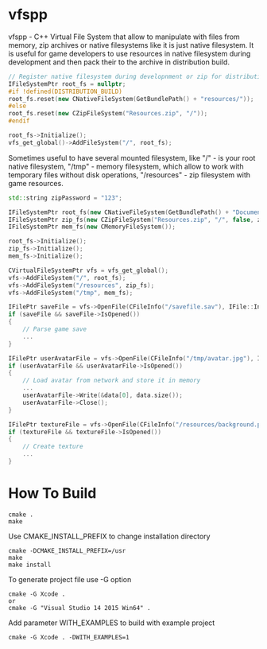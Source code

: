# vfspp

vfspp - C++ Virtual File System that allow to manipulate with files from memory, zip archives or native filesystems like it is just native filesystem. It is useful for game developers to use resources in native filesystem during development and then pack their to the archive in distribution build. 

```C++
// Register native filesystem during developnment or zip for distribution build
IFileSystemPtr root_fs = nullptr;
#if !defined(DISTRIBUTION_BUILD)
root_fs.reset(new CNativeFileSystem(GetBundlePath() + "resources/"));
#else
root_fs.reset(new CZipFileSystem("Resources.zip", "/"));
#endif

root_fs->Initialize();
vfs_get_global()->AddFileSystem("/", root_fs);
```

Sometimes useful to have several mounted filesystem, like "/" - is your root native filesystem, "/tmp" - memory filesystem, which allow to work with temporary files without disk operations, "/resources" - zip filesystem with game resources.

```C++
std::string zipPassword = "123";

IFileSystemPtr root_fs(new CNativeFileSystem(GetBundlePath() + "Documents/"));
IFileSystemPtr zip_fs(new CZipFileSystem("Resources.zip", "/", false, zipPassword));
IFileSystemPtr mem_fs(new CMemoryFileSystem());

root_fs->Initialize();
zip_fs->Initialize();
mem_fs->Initialize();

CVirtualFileSystemPtr vfs = vfs_get_global();
vfs->AddFileSystem("/", root_fs);
vfs->AddFileSystem("/resources", zip_fs);
vfs->AddFileSystem("/tmp", mem_fs);

IFilePtr saveFile = vfs->OpenFile(CFileInfo("/savefile.sav"), IFile::In);
if (saveFile && saveFile->IsOpened())
{
    // Parse game save
    ...
}

IFilePtr userAvatarFile = vfs->OpenFile(CFileInfo("/tmp/avatar.jpg"), IFile::ReadWrite);
if (userAvatarFile && userAvatarFile->IsOpened())
{
	// Load avatar from network and store it in memory
	...
	userAvatarFile->Write(&data[0], data.size());
	userAvatarFile->Close();
}

IFilePtr textureFile = vfs->OpenFile(CFileInfo("/resources/background.pvr"), IFile::In);
if (textureFile && textureFile->IsOpened())
{
	// Create texture
	...
}
```

# How To Build #

```
cmake .
make
```

Use CMAKE_INSTALL_PREFIX to change installation directory

```
cmake -DCMAKE_INSTALL_PREFIX=/usr
make
make install
```

To generate project file use -G option

```
cmake -G Xcode .
or
cmake -G "Visual Studio 14 2015 Win64" .
```

Add parameter WITH_EXAMPLES to build with example project

```
cmake -G Xcode . -DWITH_EXAMPLES=1
```